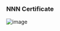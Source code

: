 ### NNN Certificate

![image](https://user-images.githubusercontent.com/54795428/170068382-7c1967c8-22ef-4958-be19-fd7eb1bb4ffa.png)
